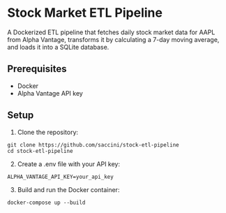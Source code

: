 # Stock Market ETL Pipeline

A Dockerized ETL pipeline that fetches daily stock market data for AAPL from Alpha Vantage, transforms it by calculating a 7-day moving average, and loads it into a SQLite database.

## Prerequisites
- Docker
- Alpha Vantage API key

## Setup
1. Clone the repository:
```
git clone https://github.com/saccini/stock-etl-pipeline
cd stock-etl-pipeline
```

2. Create a .env file with your API key:
```
ALPHA_VANTAGE_API_KEY=your_api_key
```

3. Build and run the Docker container:
```
docker-compose up --build
```


